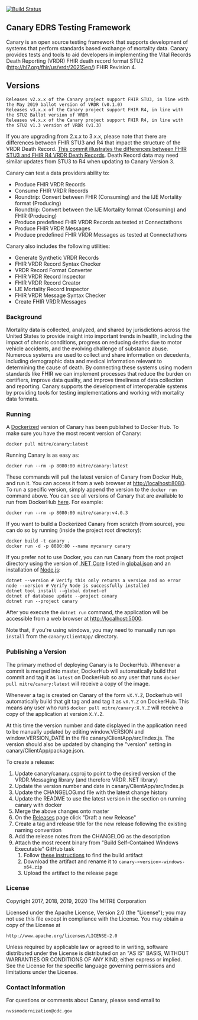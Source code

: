[![Build Status](https://travis-ci.org/nightingaleproject/canary.svg?branch=master)](https://travis-ci.org/nightingaleproject/canary)

## Canary EDRS Testing Framework

Canary is an open source testing framework that supports development of systems that perform standards based exchange of mortality data. Canary provides tests and tools to aid developers in implementing the Vital Records Death Reporting (VRDR) FHIR death record format STU2 (http://hl7.org/fhir/us/vrdr/2021Sep/) FHIR Revision 4.

## Versions

    Releases v2.x.x of the Canary project support FHIR STU3, in line with the May 2019 ballot version of VRDR (v0.1.0)
    Releases v3.x.x of the Canary project support FHIR R4, in line with the STU2 Ballot version of VRDR
    Releases v4.x.x of the Canary project support FHIR R4, in line with the STU2 v1.3 version of VRDR (v1.3)

If you are upgrading from 2.x.x to 3.x.x, please note that there are differences between FHIR STU3 and R4 that impact the structure of the VRDR Death Record. [This commit illustrates the differences between FHIR STU3 and FHIR R4 VRDR Death Records](https://github.com/nightingaleproject/vrdr-dotnet/commit/2b4c2026fdab80e7233f3a7d7ed6e17d5d63f38e). Death Record data may need similar updates from STU3 to R4 when updating to Canary Version 3.

Canary can test a data providers ability to:
- Produce FHIR VRDR Records
- Consume FHIR VRDR Records
- Roundtrip: Convert between FHIR (Consuming) and the IJE Mortality format (Producing)
- Roundtrip: Convert between the IJE Mortality format (Consuming) and FHIR (Producing)
- Produce predefined FHIR VRDR Records as tested at Connectathons
- Produce FHIR VRDR Messages
- Produce predefined FHIR VRDR Messages as tested at Connectathons

Canary also includes the following utilities:
- Generate Synthetic VRDR Records
- FHIR VRDR Record Syntax Checker
- VRDR Record Format Converter
- FHIR VRDR Record Inspector
- FHIR VRDR Record Creator
- IJE Mortality Record Inspector
- FHIR VRDR Message Syntax Checker
- Create FHIR VRDR Messages

### Background

Mortality data is collected, analyzed, and shared by jurisdictions across the United States to provide insight into important trends in health, including the impact of chronic conditions, progress on reducing deaths due to motor vehicle accidents, and the evolving challenge of substance abuse. Numerous systems are used to collect and share information on decedents, including demographic data and medical information relevant to determining the cause of death. By connecting these systems using modern standards like FHIR we can implement processes that reduce the burden on certifiers, improve data quality, and improve timeliness of data collection and reporting. Canary supports the development of interoperable systems by providing tools for testing implementations and working with mortality data formats.

### Running

A [Dockerized](https://www.docker.com/get-started) version of Canary has been published to Docker Hub. To make sure you have the most recent version of Canary:

```
docker pull mitre/canary:latest
```

Running Canary is as easy as:

```
docker run --rm -p 8080:80 mitre/canary:latest
```

These commands will pull the latest version of Canary from Docker Hub, and run it. You can access it from a web browser at [http://localhost:8080](http://localhost:8080). To run a specific version, simply append the version to the `docker run` command above. You can see all versions of Canary that are available to run from DockerHub [here](https://hub.docker.com/r/mitre/canary/tags). For example:

```
docker run --rm -p 8080:80 mitre/canary:v4.0.3
```

If you want to build a Dockerized Canary from scratch (from source), you can do so by running (inside the project root directory):

```
docker build -t canary .
docker run -d -p 8080:80 --name mycanary canary
```

If you prefer not to use Docker, you can run Canary from the root project directory using the version of [.NET Core](https://dotnet.microsoft.com/download) listed in [global.json](global.json) and an installation of [Node.js](https://nodejs.org/):

```
dotnet --version # Verify this only returns a version and no error
node --version # Verify Node is successfully installed
dotnet tool install --global dotnet-ef
dotnet ef database update --project canary
dotnet run --project canary
```

After you execute the `dotnet run` command, the application will be accessible from a web browser at [http://localhost:5000](http://localhost:5000).

Note that, if you're using windows, you may need to manually run `npm install` from the `canary/ClientApp/` directory.

### Publishing a Version

The primary method of deploying Canary is to DockerHub. Whenever a commit is merged into master, DockerHub will automatically build that commit and tag it as `latest` on DockerHub so any user that runs `docker pull mitre/canary:latest` will receive a copy of the image.

Whenever a tag is created on Canary of the form `vX.Y.Z`, Dockerhub will automatically build that git tag and and tag it as `vX.Y.Z` on DockerHub. This means any user who runs `docker pull mitre/canary:X.Y.Z` will receive a copy of the application at version `X.Y.Z`.

At this time the version number and date displayed in the application need to be manually updated by editing window.VERSION and window.VERSION_DATE in the file canary/ClientApp/src/index.js. The version should also be updated by changing the "version" setting in canary/ClientApp/package.json.

To create a release:

1. Update canary/canary.csproj to point to the desired version of the VRDR.Messaging library (and therefore VRDR .NET library)
1. Update the version number and date in canary/ClientApp/src/index.js
1. Update the CHANGELOG.md file with the latest change history
1. Update the README to use the latest version in the section on running canary with docker
1. Merge the above changes onto master
1. On the [Releases](https://github.com/nightingaleproject/canary/releases) page click "Draft a new Release"
1. Create a tag and release title for the new release following the existing naming convention
1. Add the release notes from the CHANGELOG as the description
1. Attach the most recent binary from "Build Self-Contained Windows Executable" GitHub task
    1. Follow [these instructions](https://docs.github.com/en/actions/managing-workflow-runs/downloading-workflow-artifacts) to find the build artifact
    1. Download the artifact and rename it to `canary-<version>-windows-x64.zip`
    1. Upload the artifact to the release page

### License

Copyright 2017, 2018, 2019, 2020 The MITRE Corporation

Licensed under the Apache License, Version 2.0 (the "License"); you may not use this file except in compliance with the License. You may obtain a copy of the License at

```
http://www.apache.org/licenses/LICENSE-2.0
```

Unless required by applicable law or agreed to in writing, software distributed under the License is distributed on an "AS IS" BASIS, WITHOUT WARRANTIES OR CONDITIONS OF ANY KIND, either express or implied. See the License for the specific language governing permissions and limitations under the License.

### Contact Information

For questions or comments about Canary, please send email to

    nvssmodernization@cdc.gov
